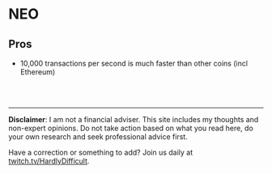 # NEO

## Pros

 - 10,000 transactions per second is much faster than other coins (incl Ethereum)
 





<br><br><hr>  **Disclaimer**: I am not a financial adviser.  This site includes my thoughts and non-expert opinions.  Do not take action based on what you read here, do your own research and seek professional advice first.

Have a correction or something to add?  Join us daily at [twitch.tv/HardlyDifficult](http://twitch.tv/HardlyDifficult).